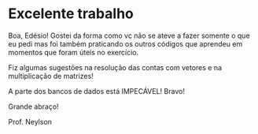 # Excelente trabalho

Boa, Edésio! Gostei da forma como vc não se ateve a fazer somente o que eu pedi mas foi também praticando 
os outros códigos que aprendeu em momentos que foram úteis no exercício.

Fiz algumas sugestões na resolução das contas com vetores e na multiplicação de matrizes!

A parte dos bancos de dados está IMPECÁVEL! Bravo!

Grande abraço!

Prof. Neylson
